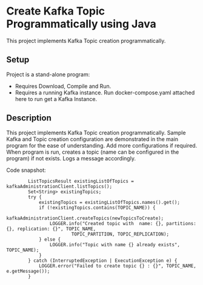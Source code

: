 # Create Kafka Topic Programmatically using Java
This project implements Kafka Topic creation programmatically.

## Setup

Project is a stand-alone program:
* Requires Download, Compile and Run.
* Requires a running Kafka instance. Run docker-compose.yaml attached here to run get a Kafka Instance.

## Description
This project implements Kafka Topic creation programmatically. Sample Kafka and Topic creation configuration are demonstrated in the main program for the ease of understanding. Add more configurations if required. When program is run, creates a topic (name can be configured in the program) if not exists. Logs a message accordingly.

Code snapshot:
```
		ListTopicsResult existingListOfTopics = kafkaAdministrationClient.listTopics();
		Set<String> existingTopics;
		try {
			existingTopics = existingListOfTopics.names().get();
			if (!existingTopics.contains(TOPIC_NAME)) {
				kafkaAdministrationClient.createTopics(newTopicsToCreate);
				LOGGER.info("Created topic with  name: {}, partitions: {}, replication: {}", TOPIC_NAME,
						TOPIC_PARTITION, TOPIC_REPLICATION);
			} else {
				LOGGER.info("Topic with name {} already exists", TOPIC_NAME);
			}
		} catch (InterruptedException | ExecutionException e) {
			LOGGER.error("Failed to create topic {} : {}", TOPIC_NAME, e.getMessage());
		}
```


